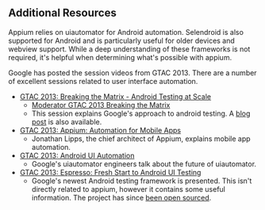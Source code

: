 ## Additional Resources

Appium relies on uiautomator for Android automation. Selendroid is also
supported for Android and is particularly useful for older devices and
webview support. While a deep understanding of these frameworks is not
required, it's helpful when determining what's possible with appium.

Google has posted the session videos from GTAC 2013. There are a
number of excellent sessions related to user interface automation.

- [GTAC 2013: Breaking the Matrix - Android Testing at Scale](https://www.youtube.com/watch?v=uHoB0KzQGRg)
    - [Moderator GTAC 2013 Breaking the Matrix](https://www.google.com/moderator/#15/e=203275&t=203275.4d)
    - This session explains Google's approach to android testing. A [blog post](http://googletesting.blogspot.com/2013/08/how-google-team-tests-mobile-apps.html) is also available.
- [GTAC 2013: Appium: Automation for Mobile Apps](https://www.youtube.com/watch?v=1J0aXDbjiUE)
    - Jonathan Lipps, the chief architect of Appium, explains mobile app automation.
- [GTAC 2013: Android UI Automation](https://www.youtube.com/watch?v=O1u8iBLUFL0)
    - Google's uiautomator engineers talk about the future of uiautomator.
- [GTAC 2013: Espresso: Fresh Start to Android UI Testing](https://www.youtube.com/watch?v=T7ugmCuNxDU)
    - Google's newest Android testing framework is presented. This isn't
    directly related to appium, however it contains some useful information.
    The project has since [been open sourced](https://code.google.com/p/android-test-kit/).




